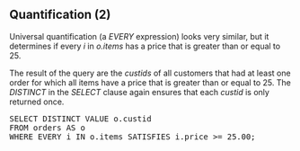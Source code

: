 ## Quantification (2)

Universal quantification (a *EVERY* expression) looks very similar, but it
determines if every *i* in *o.items* has a price that is greater than or equal
to 25.

The result of the query are the *custids* of all customers that had at least
one order for which all items have a price that is greater than or equal to
25. The *DISTINCT* in the *SELECT* clause again ensures that each *custid* is
only returned once.

<pre id="example">
SELECT DISTINCT VALUE o.custid
FROM orders AS o
WHERE EVERY i IN o.items SATISFIES i.price >= 25.00;
</pre>
